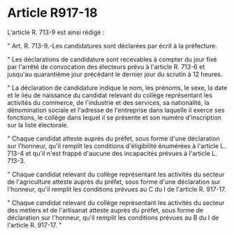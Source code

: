 # Article R917-18

L'article R. 713-9 est ainsi rédigé :

" Art. R. 713-9.-Les candidatures sont déclarées par écrit à la préfecture.

" Les déclarations de candidature sont recevables à compter du jour fixé par l'arrêté de convocation des électeurs prévu à l'article R. 713-6 et jusqu'au quarantième jour précédant le dernier jour du scrutin à 12 heures.

" La déclaration de candidature indique le nom, les prénoms, le sexe, la date et le lieu de naissance du candidat relevant du collège représentant les activités du commerce, de l'industrie et des services, sa nationalité, la dénomination sociale et l'adresse de l'entreprise dans laquelle il exerce ses fonctions, le collège dans lequel il se présente et son numéro d'inscription sur la liste électorale.

" Chaque candidat atteste auprès du préfet, sous forme d'une déclaration sur l'honneur, qu'il remplit les conditions d'éligibilité énumérées à l'article L. 713-4 et qu'il n'est frappé d'aucune des incapacités prévues à l'article L. 713-3.

" Chaque candidat relevant du collège représentant les activités du secteur de l'agriculture atteste auprès du préfet, sous forme d'une déclaration sur l'honneur, qu'il remplit les conditions prévues au C du I de l'article R. 917-17.

" Chaque candidat relevant du collège représentant les activités du secteur des métiers et de l'artisanat atteste auprès du préfet, sous forme de déclaration sur l'honneur, qu'il remplit les conditions prévues au B du I de l'article R. 917-17. "
